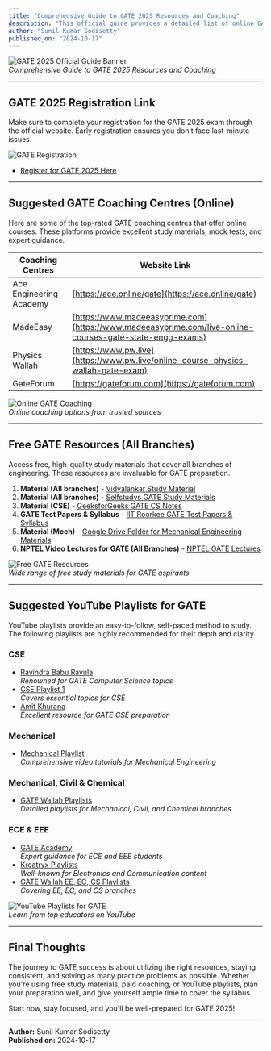 ```yaml
---
title: "Comprehensive Guide to GATE 2025 Resources and Coaching"
description: "This official guide provides a detailed list of online GATE coaching centers, free GATE resources, and helpful YouTube playlists to help you prepare for GATE 2025. Whether you're studying Mechanical, CSE, ECE, or other branches, you'll find essential study materials here."
author: "Sunil Kumar Sodisetty"
published_on: "2024-10-17"
---
```


![GATE 2025 Official Guide Banner](path-to-banner-image)  
*Comprehensive Guide to GATE 2025 Resources and Coaching*

---

## GATE 2025 Registration Link
Make sure to complete your registration for the GATE 2025 exam through the official website. Early registration ensures you don’t face last-minute issues.

![GATE Registration](path-to-gate-registration-image)  
- [Register for GATE 2025 Here](https://goaps.iitr.ac.in/register)

---

## Suggested GATE Coaching Centres (Online)
Here are some of the top-rated GATE coaching centres that offer online courses. These platforms provide excellent study materials, mock tests, and expert guidance.

| Coaching Centres        | Website Link                                                   |
|-------------------------|---------------------------------------------------------------|
| Ace Engineering Academy  | [https://ace.online/gate](https://ace.online/gate)            |
| MadeEasy                | [https://www.madeeasyprime.com](https://www.madeeasyprime.com/live-online-courses-gate-state-engg-exams) |
| Physics Wallah           | [https://www.pw.live](https://www.pw.live/online-course-physics-wallah-gate-exam) |
| GateForum               | [https://gateforum.com](https://gateforum.com)                 |

![Online GATE Coaching](path-to-coaching-centres-image)  
*Online coaching options from trusted sources*

---

## Free GATE Resources (All Branches)
Access free, high-quality study materials that cover all branches of engineering. These resources are invaluable for GATE preparation.

1. **Material (All branches)** - [Vidyalankar Study Material](https://www.vidyalankar.org/gate/study-material)
2. **Material (All branches)** - [Selfstudys GATE Study Materials](https://www.selfstudys.com/page/gate-study-materials)
3. **Material (CSE)** - [GeeksforGeeks GATE CS Notes](https://www.geeksforgeeks.org/gate-cs-notes-gq/)
4. **GATE Test Papers & Syllabus** - [IIT Roorkee GATE Test Papers & Syllabus](https://gate2025.iitr.ac.in/exam-papers-and-syllabus.html)
5. **Material (Mech)** - [Google Drive Folder for Mechanical Engineering Materials](https://drive.google.com/drive/folders/1mj8bT_TO8StNfjVJ3tFcLDUTLlILlNgB)
6. **NPTEL Video Lectures for GATE (All Branches)** - [NPTEL GATE Lectures](https://gate.nptel.ac.in/)

![Free GATE Resources](path-to-free-resources-image)  
*Wide range of free study materials for GATE aspirants*

---

## Suggested YouTube Playlists for GATE
YouTube playlists provide an easy-to-follow, self-paced method to study. The following playlists are highly recommended for their depth and clarity.

### CSE
- [Ravindra Babu Ravula](https://www.youtube.com/@ravindrababu_ravula/playlists)  
  *Renowned for GATE Computer Science topics*  
- [CSE Playlist 1](https://youtube.com/playlist?list=PLynLXReWAxdElXlBKOfqenSJw3Sh_77de&si=Z-n2sGqeBe4sSDaB)  
  *Covers essential topics for CSE*  
- [Amit Khurana](https://www.youtube.com/@AmitKhuranaSir/playlists)  
  *Excellent resource for GATE CSE preparation*

### Mechanical
- [Mechanical Playlist](https://youtube.com/playlist?list=PLynLXReWAxdFY65ZwPQUBYrki4q91m8vG&si=WK0bPIXHr_OGlh_G)  
  *Comprehensive video tutorials for Mechanical Engineering*

### Mechanical, Civil & Chemical
- [GATE Wallah Playlists](https://www.youtube.com/@GATEWallah_ME_CE_XE_CH/playlists)  
  *Detailed playlists for Mechanical, Civil, and Chemical branches*

### ECE & EEE
- [GATE Academy](https://www.youtube.com/@gate_academy/playlists)  
  *Expert guidance for ECE and EEE students*  
- [Kreatryx Playlists](https://www.youtube.com/@KreatryxEE_EC_IN/playlists)  
  *Well-known for Electronics and Communication content*  
- [GATE Wallah EE, EC, CS Playlists](https://www.youtube.com/@GATEWallah_EE_EC_CS_IN/playlists)  
  *Covering EE, EC, and CS branches*

![YouTube Playlists for GATE](path-to-youtube-playlists-image)  
*Learn from top educators on YouTube*

---

## Final Thoughts
The journey to GATE success is about utilizing the right resources, staying consistent, and solving as many practice problems as possible. Whether you're using free study materials, paid coaching, or YouTube playlists, plan your preparation well, and give yourself ample time to cover the syllabus. 

Start now, stay focused, and you'll be well-prepared for GATE 2025!

---

**Author:** Sunil Kumar Sodisetty  
**Published on:** 2024-10-17

